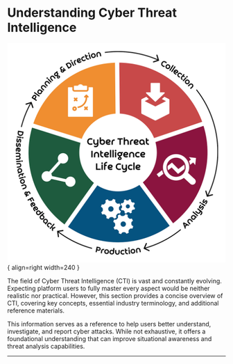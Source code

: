 # Understanding Cyber Threat Intelligence


![cti.png](assets/cti.png){ align=right width=240 }

The field of Cyber Threat Intelligence (CTI) is vast and constantly evolving. Expecting platform users to fully master every aspect would be neither realistic nor practical. However, this section provides a concise overview of CTI, covering key concepts, essential industry terminology, and additional reference materials.

This information serves as a reference to help users better understand, investigate, and report cyber attacks. While not exhaustive, it offers a foundational understanding that can improve situational awareness and threat analysis capabilities.

---